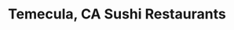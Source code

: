 ---
layout: city
title: Temecula, CA Sushi Restaurants
permalink: /california/temecula/
stateAbbr: CA
stateName: California
cityName: Temecula

---